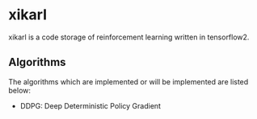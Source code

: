 # xikarl

xikarl is a code storage of reinforcement learning written in tensorflow2.

## Algorithms

The algorithms which are implemented or will be implemented are listed below:

- DDPG: Deep Deterministic Policy Gradient
